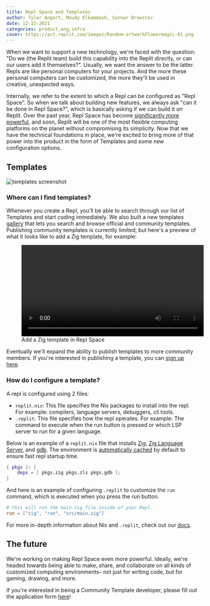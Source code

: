 ```yaml
---
title: Repl Space and Templates
author: Tyler Angert, Moudy Elkammash, Connor Brewster
date: 12-15-2021
categories: product,eng,infra
cover: https://art.replit.com/images/Random-artworkFlowermagic-01.png
---
```


When we want to support a new technology, we're faced with the question: "Do we (the Replit team) build this capability into the Replit directly, or can our users add it themselves?". Usually, we want the answer to be the latter. Repls are like personal computers for your projects. And the more these personal computers can be customized, the more they'll be used in creative, unexpected ways.

Internally, we refer to the extent to which a Repl can be configured as "Repl Space". So when we talk about building new features, we always ask "can it be done in Repl Space?", which is basically asking if we can build it *on* Replit. Over the past year, Repl Space has become [significantly more powerful](https://blog.replit.com/nix), and soon, Replit will be one of the most flexible computing platforms on the planet without compromising its simplicity. Now that we have the technical foundations in place, we're excited to bring more of that power into the product in the form of Templates and some new configuration options.

## Templates

![templates screenshot](https://blog.replit.com/images/replspace-templates/templates.png)

### Where can I find templates? 

Whenever you create a Repl, you'll be able to search through our list of Templates and start coding immediately. We also built a new templates [gallery](https://replit.com/templates) that lets you search and browse official and community templates. Publishing community templates is currently limited, but here's a preview of what it looks like to add a Zig template, for example:

<figure>
  <video width="480" controls>
    <source src="/images/replspace-templates/zig-template.mov">
    Your browser does not support the video tag.
  </video>
  <figcaption>Add a Zig template in Repl Space</figcaption>
</figure>

Eventually we'll expand the ability to publish templates to more community members. If you're interested in publishing a template, you can [sign up here](https://forms.gle/8mUgEQbkeFFwZqct5).

### How do I configure a template?

A repl is configured using 2 files: 
- `replit.nix`: This file specifies the Nix packages to install into the repl. For example: compilers, language servers, debuggers, cli tools.
- `.replit`: This file specifies how the repl operates. For example: The command to execute when the run button is pressed or which LSP server to run for a given language.

Below is an example of a `replit.nix` file that installs [Zig](https://ziglang.org/), [Zig Language Server](https://github.com/zigtools/zls), and [gdb](https://www.sourceware.org/gdb/). The environment is [automatically cached](https://blog.replit.com/nix-perf-improvements) by default to ensure fast repl startup time.

```nix
{ pkgs }: {
    deps = [ pkgs.zig pkgs.zls pkgs.gdb ];
}
```

And here is an example of configuring `.replit` to customize the `run` command, which is executed when you press the run button. 

```toml
# this will run the main zig file inside of your Repl.
run = ["zig", "run", "src/main.zig"]
```

For more in-depth information about Nix and `.replit`, check out our [docs](https://docs.replit.com/programming-ide/configuring-repl#configuring-the-run-button).

## The future

We're working on making Repl Space even more powerful. Ideally, we're headed towards being able to make, share, and collaborate on all kinds of customized computing environments– not just for writing code, but for gaming, drawing, and more.

If you're interested in being a Community Template developer, please fill out the application form [here](https://forms.gle/E1NQgttYo2N51U389)!